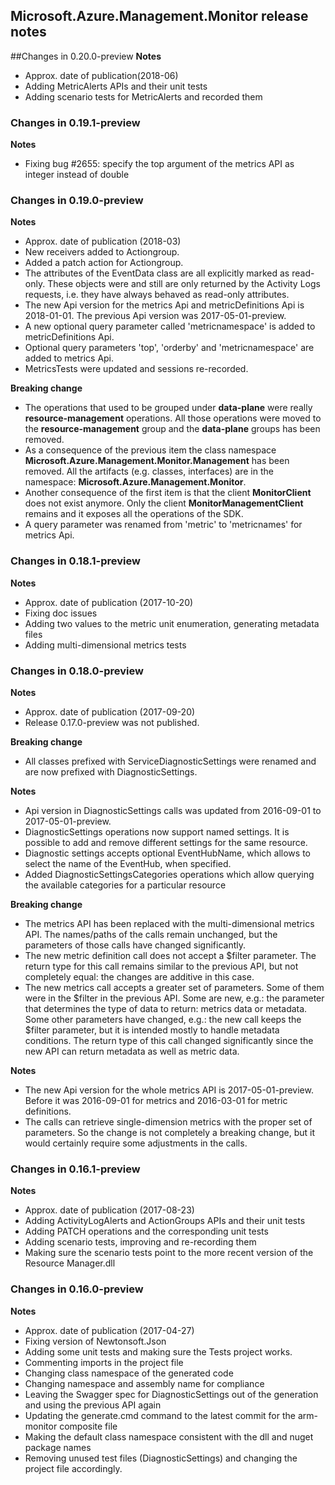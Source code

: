 ## Microsoft.Azure.Management.Monitor release notes

##Changes in 0.20.0-preview
**Notes**

- Approx. date of publication(2018-06)
- Adding MetricAlerts APIs and their unit tests
- Adding scenario tests for MetricAlerts and recorded them

### Changes in 0.19.1-preview

**Notes**

- Fixing bug #2655: specify the top argument of the metrics API as integer instead of double

### Changes in 0.19.0-preview

**Notes**

- Approx. date of publication (2018-03)
- New receivers added to Actiongroup.
- Added a patch action for Actiongroup.
- The attributes of the EventData class are all explicitly marked as read-only. These objects were and still are only returned by the Activity Logs requests, i.e. they have always behaved as read-only attributes.
- The new Api version for the metrics Api and metricDefinitions Api is 2018-01-01. The previous Api version was 2017-05-01-preview.
- A new optional query parameter called 'metricnamespace' is added to metricDefinitions Api.
- Optional query parameters 'top', 'orderby' and 'metricnamespace' are added to metrics Api.
- MetricsTests were updated and sessions re-recorded.


**Breaking change**

- The operations that used to be grouped under **data-plane** were really **resource-management** operations. All those operations were moved to the **resource-management** group and the **data-plane** groups has been removed.
- As a consequence of the previous item the class namespace **Microsoft.Azure.Management.Monitor.Management** has been removed. All the artifacts (e.g. classes, interfaces) are in the namespace: **Microsoft.Azure.Management.Monitor**.
- Another consequence of the first item is that the client **MonitorClient** does not exist anymore. Only the client **MonitorManagementClient** remains and it exposes all the operations of the SDK.
- A query parameter was renamed from 'metric' to 'metricnames' for metrics Api.

### Changes in 0.18.1-preview

**Notes**

- Approx. date of publication (2017-10-20)
- Fixing doc issues
- Adding two values to the metric unit enumeration, generating metadata files
- Adding multi-dimensional metrics tests

### Changes in 0.18.0-preview

**Notes**

- Approx. date of publication (2017-09-20)
- Release 0.17.0-preview was not published.

**Breaking change**

- All classes prefixed with ServiceDiagnosticSettings were renamed and are now prefixed with DiagnosticSettings.

**Notes**

- Api version in DiagnosticSettings calls was updated from 2016-09-01 to 2017-05-01-preview.
- DiagnosticSettings operations now support named settings. It is possible to add and remove different settings for the same resource.
- Diagnostic settings accepts optional EventHubName, which allows to select the name of the EventHub, when specified.
- Added DiagnosticSettingsCategories operations which allow querying the available categories for a particular resource 

**Breaking change**

- The metrics API has been replaced with the multi-dimensional metrics API. The names/paths of the calls remain unchanged, but the parameters of those calls have changed significantly.
- The new metric definition call does not accept a $filter parameter. The return type for this call remains similar to the previous API, but not completely equal: the changes are additive in this case.
- The new metrics call accepts a greater set of parameters. Some of them were in the $filter in the previous API. Some are new, e.g.: the parameter that determines the type of data to return: metrics data or metadata. Some other parameters have changed, e.g.: the new call keeps the $filter parameter, but it is intended mostly to handle metadata conditions. The return type of this call changed significantly since the new API can return metadata as well as metric data. 

**Notes**

- The new Api version for the whole metrics API is 2017-05-01-preview. Before it was 2016-09-01 for metrics and 2016-03-01 for metric definitions.
- The calls can retrieve single-dimension metrics with the proper set of parameters. So the change is not completely a breaking change, but it would certainly require some adjustments in the calls.

### Changes in 0.16.1-preview

**Notes**

- Approx. date of publication (2017-08-23)
- Adding ActivityLogAlerts and ActionGroups APIs and their unit tests
- Adding PATCH operations and the corresponding unit tests
- Adding scenario tests, improving and re-recording them
- Making sure the scenario tests point to the more recent version of the Resource Manager.dll

### Changes in 0.16.0-preview

**Notes**

- Approx. date of publication (2017-04-27)
- Fixing version of Newtonsoft.Json
- Adding some unit tests and making sure the Tests project works.
- Commenting imports in the project file
- Changing class namespace of the generated code
- Changing namespace and assembly name for compliance
- Leaving the Swagger spec for DiagnosticSettings out of the generation and using the previous API again
- Updating the generate.cmd command to the latest commit for the arm-monitor composite file
- Making the default class namespace consistent with the dll and nuget package names
- Removing unused test files (DiagnosticSettings) and changing the project file accordingly.
